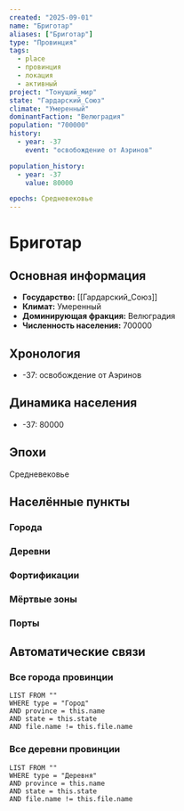 ```yaml
---
created: "2025-09-01"
name: "Бриготар"
aliases: ["Бриготар"]
type: "Провинция"
tags:
  - place
  - провинция
  - локация
  - активный
project: "Тонущий_мир"
state: "Гардарский_Союз"
climate: "Умеренный"
dominantFaction: "Велюградия"
population: "700000"
history:
  - year: -37
    event: "освобождение от Аэринов"

population_history:
  - year: -37
    value: 80000

epochs: Средневековье
---
```




# Бриготар

## Основная информация
- **Государство:** [[Гардарский_Союз]]
- **Климат:** Умеренный
- **Доминирующая фракция:** Велюградия
- **Численность населения:** 700000

## Хронология
- -37: освобождение от Аэринов


## Динамика населения
- -37: 80000


## Эпохи
Средневековье

## Населённые пункты
### Города


### Деревни


### Фортификации


### Мёртвые зоны


### Порты


## Автоматические связи

### Все города провинции
```dataview
LIST FROM ""
WHERE type = "Город" 
AND province = this.name
AND state = this.state 
AND file.name != this.file.name
```

### Все деревни провинции
```dataview
LIST FROM ""
WHERE type = "Деревня" 
AND province = this.name
AND state = this.state 
AND file.name != this.file.name
```
